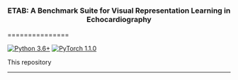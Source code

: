 <h3 align="center">
    <b> ETAB: A Benchmark Suite for Visual Representation Learning in Echocardiography </b>
</h3>

===============

[![Python 3.6+](https://img.shields.io/badge/Platform-Python%203.6-blue.svg)](https://www.python.org/)
[![PyTorch 1.1.0](https://img.shields.io/badge/Implementation-Pytorch-brightgreen.svg)](https://pytorch.org/)

This repository 

---------------


